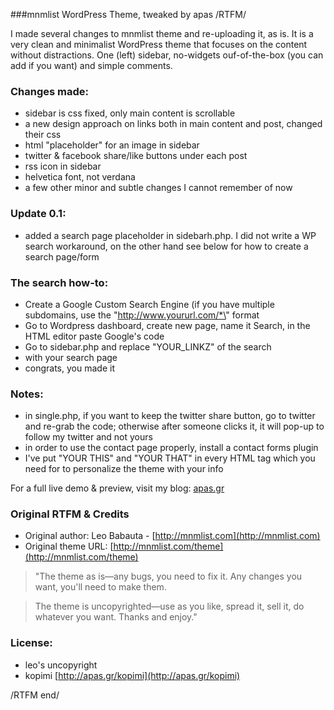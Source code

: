 ###mnmlist WordPress Theme, tweaked by apas
/RTFM/

I made several changes to mnmlist theme and re-uploading it, as is. It is a very clean and minimalist WordPress theme that focuses on the content without distractions. One (left) sidebar, no-widgets ouf-of-the-box (you can add if you want) and simple comments.

### Changes made:
* sidebar is css fixed, only main content is scrollable
* a new design approach on links both in main content and post, changed their css 
* html "placeholder" for an image in sidebar
* twitter & facebook share/like buttons under each post
* rss icon in sidebar
* helvetica font, not verdana
* a few other minor and subtle changes I cannot remember of now

### Update 0.1:
* added a search page placeholder in sidebarh.php. I did not write a WP search workaround, on the other hand see below for how to create a search page/form

### The search how-to:
* Create a Google Custom Search Engine (if you have multiple subdomains, use the "http://www.yoururl.com/*\" format
* Go to Wordpress dashboard, create new page, name it Search, in the HTML editor paste Google's code
* Go to sidebar.php and replace "YOUR_LINKZ" of the search <li> with your search page
* congrats, you made it

### Notes:
* in single.php, if you want to keep the twitter share button, go to twitter and re-grab the code; otherwise after someone clicks it, it will pop-up to follow my twitter and not yours
* in order to use the contact page properly, install a contact forms plugin
* I've put "YOUR THIS" and "YOUR THAT" in every HTML tag which you need for to personalize the theme with your info

For a full live demo & preview, visit my blog: [apas.gr](http://apas.gr/ "apas")

### Original RTFM & Credits
* Original author: Leo Babauta - [http://mnmlist.com](http://mnmlist.com)
* Original theme URL: [http://mnmlist.com/theme](http://mnmlist.com/theme)

> "The theme as is—any bugs, you need to fix it. Any changes you want, you'll need to make them.

> The theme is uncopyrighted—use as you like, spread it, sell it, do whatever you want. Thanks and enjoy."

### License:
* leo's uncopyright
* kopimi [http://apas.gr/kopimi](http://apas.gr/kopimi)

/RTFM end/